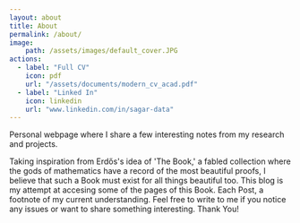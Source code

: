 ```yaml
---
layout: about
title: About
permalink: /about/
image:
    path: /assets/images/default_cover.JPG
actions:
  - label: "Full CV"
    icon: pdf
    url: "/assets/documents/modern_cv_acad.pdf"
  - label: "Linked In"
    icon: linkedin
    url: "www.linkedin.com/in/sagar-data"
---
```


Personal webpage where I share a few interesting notes from my research and projects.

Taking inspiration from Erdős's idea of 'The Book,' a fabled collection where the gods of mathematics have a record of the most beautiful proofs, I believe that such a Book must exist for all things beautiful too. This blog is my attempt at accesing some of the pages of this Book. Each Post, a footnote of my current understanding. Feel free to write to me if you notice any issues or want to share something interesting. Thank You!
